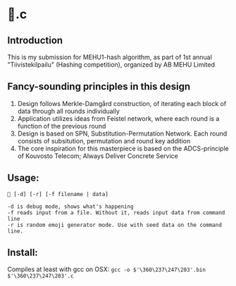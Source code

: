 # 🧃.c

## Introduction
This is my submission for MEHU1-hash algorithm, as part of 1st annual "Tiivistekilpailu" (Hashing competition), organized by AB MEHU Limited

## Fancy-sounding principles in this design
1) Design follows Merkle-Damgård construction, of iterating each block of data through all rounds individually
2) Application utilizes ideas from Feistel network, where each round is a function of the previous round
3) Design is based on SPN, Substitution-Permutation Network. Each round consists of subsitution, permutation and round key addition
4) The core inspiration for this masterpiece is based on the ADCS-principle of Kouvosto Telecom; Always Deliver Concrete Service

## Usage: 
```
🧃 [-d] [-r] [-f filename | data]

-d is debug mode, shows what's happening
-f reads input from a file. Without it, reads input data from command line
-r is random emoji generator mode. Use with seed data on the command line.
```

## Install:
Compiles at least with gcc on OSX: `gcc -o $'\360\237\247\203'.bin $'\360\237\247\203'.c`